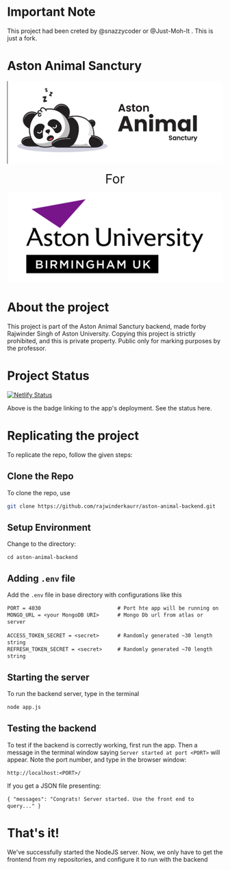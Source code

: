 # Important Note

This project had been creted by @snazzycoder or @Just-Moh-It . This is just a fork.

# Aston Animal Sanctury
![Animal Sanctury Logo](/assets/images/project_logo.png)

<div style="text-align:center; font-size: 30px;"><span>For</h2></span></div>

![Aston Logo](/assets/images/aston_logo.png)

# About the project

This project is part of the Aston Animal Sanctury backend, made forby Rajwinder Singh of Aston University. Copying this project is strictly prohibited, and this is private property. Public only for marking purposes by the professor.

# Project Status
[![Netlify Status](https://api.netlify.com/api/v1/badges/8dafc65f-fe23-4b9a-83d4-c74cfdf0eb40/deploy-status)](https://app.netlify.com/sites/aston-animal/deploys) 

Above is the badge linking to the app's deployment. See the status here.

# Replicating the project

To replicate the repo, follow the given steps:

## Clone the Repo

To clone the repo, use
```bash
git clone https://github.com/rajwinderkaurr/aston-animal-backend.git
```
## Setup Environment

Change to the directory:
```
cd aston-animal-backend
```

## Adding `.env` file

Add the `.env` file in base directory with configurations like this
```
PORT = 4030                         # Port hte app will be running on
MONGO_URL = <your MongoDB URI>      # Mongo Db url from atlas or server

ACCESS_TOKEN_SECRET = <secret>      # Randomly generated ~30 length string
REFRESH_TOKEN_SECRET = <secret>     # Randomly generated ~70 length string
```

## Starting the server

To run the backend server, type in the terminal
```bash
node app.js
```

## Testing the backend

To test if the backend is correctly working, first run the app. Then a message in the terminal window saying 
```Server started at port <PORT>```
will appear. Note the port number, and type in the browser window:

```
http://localhost:<PORT>/
```
If you get a JSON file presenting:
```
{ "messages": "Congrats! Server started. Use the front end to query..." }
```

# That's it!

We've successfully started the NodeJS server. Now, we only have to get the frontend from my repositories, and configure it to run with the backend
